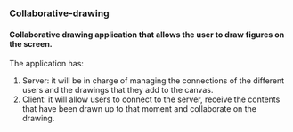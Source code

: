 ### Collaborative-drawing

#### Collaborative drawing application that allows the user to draw figures on the screen. 

The application has:
1. Server: it will be in charge of managing the connections of the different users and the drawings that they add to the canvas.
2. Client: it will allow users to connect to the server, receive the contents that have been drawn up to that moment and collaborate on the drawing.
